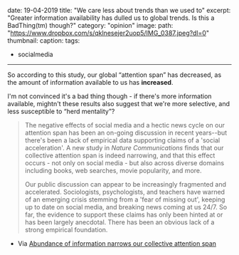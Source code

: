 date: 19-04-2019
title: "We care less about trends than we used to"
excerpt: "Greater information availability has dulled us to global trends. Is this a BadThing(tm) though?"
category: "opinion"
image:
  path: "https://www.dropbox.com/s/qklnesejer2uop5/IMG_0387.jpeg?dl=0"
  thumbnail:
  caption:
tags: 
  - socialmedia

---

So according to this study, our global “attention span” has decreased, as the amount of information available to us has **increased**.

I'm not convinced it's a bad thing though - if there's more information available, mightn't these results also suggest that we're more selective, and less susceptible to “herd mentality”?

> The negative effects of social media and a hectic news cycle on our attention span has been an on-going discussion in recent years--but there's been a lack of empirical data supporting claims of a 'social acceleration'. A new study in _Nature Communications_ finds that our collective attention span is indeed narrowing, and that this effect occurs - not only on social media - but also across diverse domains including books, web searches, movie popularity, and more.
> 
> Our public discussion can appear to be increasingly fragmented and accelerated. Sociologists, psychologists, and teachers have warned of an emerging crisis stemming from a 'fear of missing out', keeping up to date on social media, and breaking news coming at us 24/7. So far, the evidence to support these claims has only been hinted at or has been largely anecdotal. There has been an obvious lack of a strong empirical foundation.

- Via [Abundance of information narrows our collective attention span](https://www.eurekalert.org/pub_releases/2019-04/tuod-aoi041119.php)
